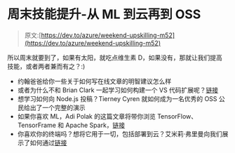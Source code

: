 # 周末技能提升-从 ML 到云再到 OSS

> 原文:[https://dev.to/azure/weekend-upskilling-m52](https://dev.to/azure/weekend-upskilling-m52)

所以周末就要到了，如果有太阳，就吃点维生素 D，如果没有，那就让我们提高技能，或者两者兼而有之？:)

*   约翰爸爸给你一些关于如何写在线文章的明智建议怎么样
*   或者为什么不和 Brian Clark 一起学习如何构建一个 VS 代码扩展呢？[链接](https://dev.to/azure/building-a-visual-studio-code-extension-dkj)
*   想学习如何向 Node.js 投稿？Tierney Cyren 就如何成为一名优秀的 OSS 公民给出了一个完整的演示
*   如果你喜欢 ML，Adi Polak 的这篇文章将带你浏览 TensorFlow、TensorFrame 和 Apache Spark，[链接](https://dev.to/azure/what-is-tensorframes--tensorflow--apache-spark-4ih6)
*   你喜欢你的终端吗？想将它用于一切，包括部署到云？艾米莉·弗里曼向我们展示了如何通过[链接](https://dev.to/azure/deploying-an-app-with-the-cli-2ol5)